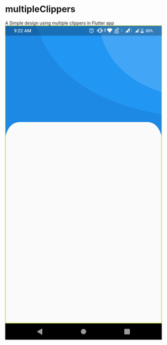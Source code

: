 # multipleClippers
A Simple design using multiple clippers in Flutter app
![alt text](https://github.com/simpleflutter/multipleClippers/blob/master/multipleClippers.png?raw=true)
